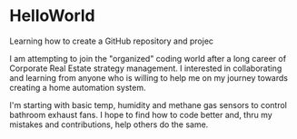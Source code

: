 # HelloWorld
Learning how to create a GitHub repository and projec

I am attempting to join the "organized" coding world after a long career of
Corporate Real Estate strategy management.  I interested in 
collaborating and learning from anyone who is willing to help
me on my journey towards creating a home automation system.

I'm starting with basic temp, humidity and methane gas sensors
to control bathroom exhaust fans.  I hope to find how to code better
and, thru my mistakes and contributions, help others do the same. 
